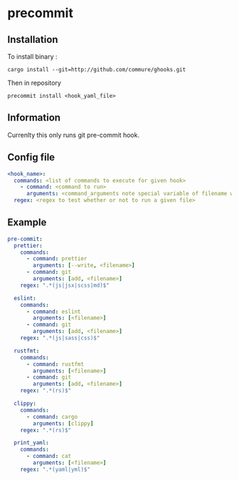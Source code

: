 # precommit

## Installation

To install binary :

`cargo install --git=http://github.com/commure/ghooks.git`

Then in repository

`precommit install <hook_yaml_file>`

## Information

Currenlty this only runs git pre-commit hook.

## Config file

```yaml
<hook_name>:
  commands: <list of commands to execute for given hook>
    - command: <command to run>
      arguments: <command_arguments note special variable of filename which will fill in file that will be run>
  regex: <regex to test whether or not to run a given file>
```

## Example

```yaml
pre-commit:
  prettier:
    commands:
      - command: prettier
        arguments: [--write, <filename>]
      - command: git
        arguments: [add, <filename>]
    regex: ".*(js|jsx|scss|md)$"

  eslint:
    commands:
      - command: eslint
        arguments: [<filename>]
      - command: git
        arguments: [add, <filename>]
    regex: ".*(js|sass|css)$"

  rustfmt:
    commands:
      - command: rustfmt
        arguments: [<filename>]
      - command: git
        arguments: [add, <filename>]
    regex: ".*(rs)$"

  clippy:
    commands:
      - command: cargo
        arguments: [clippy]
    regex: ".*(rs)$"

  print_yaml:
    commands:
      - command: cat
        arguments: [<filename>]
    regex: ".*(yaml|yml)$"
```
